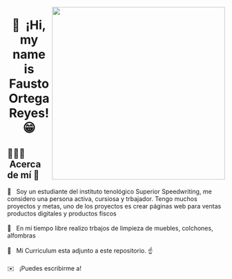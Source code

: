 <picture> <img align="right" src="https://pa1.aminoapps.com/7045/571756316cd4b6b6e6af7f6d074f59e1832bfacdr1-493-277_hq.gif" width = 400px></picture>

<h1 align="center">👋 &nbsp;¡Hi, my name is Fausto Ortega Reyes! 😁 </h1> 

<h2>👨🏻‍💻 &nbsp;Acerca de mí 🤔</h2>

📌 &nbsp; Soy un estudiante del instituto tenológico Superior Speedwriting, me considero una persona activa, cursiosa y trbajador. Tengo muchos proyectos y metas, uno de los proyectos es crear páginas web para ventas productos digitales y productos físcos<br><br>
📌 &nbsp; En mi tiempo libre realizo trbajos de limpieza de muebles, colchones, alfombras  <br><br>
📑 &nbsp; Mi Curriculum esta adjunto a este repositorio. ☝<br><br>
✉️ &nbsp; ¡Puedes escribirme a!
